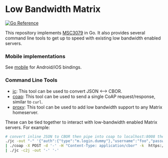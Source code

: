 # Low Bandwidth Matrix

[![Go Reference](https://pkg.go.dev/badge/github.com/matrix-org/lb.svg)](https://pkg.go.dev/github.com/matrix-org/lb)

This repository implements [MSC3079](https://github.com/matrix-org/matrix-doc/pull/3079) in Go.
It also provides several command line tools to get up to speed with existing low bandwidth enabled servers.


### Mobile implementations

See [mobile](/mobile) for Android/iOS bindings.

### Command Line Tools

 - [jc](/cmd/jc): This tool can be used to convert JSON <--> CBOR.
 - [coap](/cmd/coap): This tool can be used to send a single CoAP request/response, similar to `curl`.
 - [proxy](/cmd/proxy): This tool can be used to add low bandwidth support to any Matrix homeserver.

These can be tied together to interact with low-bandwidth enabled Matrix servers. For example:
```bash
# convert inline JSON to CBOR then pipe into coap to localhost:8008 then convert the CBOR response back to JSON and print to stdout
./jc -out "-" '{"auth":{"type":"m.login.dummy"},"username":"foo","password":"barbarbar"}' \
| ./coap -X POST -d '-' -H "Content-Type: application/cbor" -k  https://localhost:8008/_matrix/client/r0/register \
| ./jc -c2j -out '-' '-'
```